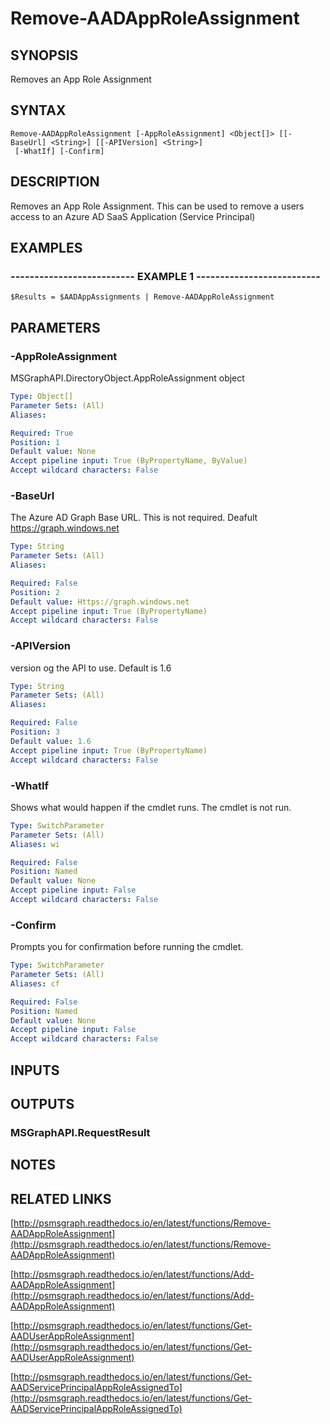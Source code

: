 # Remove-AADAppRoleAssignment

## SYNOPSIS
Removes an App Role Assignment

## SYNTAX

```
Remove-AADAppRoleAssignment [-AppRoleAssignment] <Object[]> [[-BaseUrl] <String>] [[-APIVersion] <String>]
 [-WhatIf] [-Confirm]
```

## DESCRIPTION
Removes an App Role Assignment.
This can be used to remove a users access to an Azure AD SaaS Application (Service Principal)

## EXAMPLES

### -------------------------- EXAMPLE 1 --------------------------
```
$Results = $AADAppAssignments | Remove-AADAppRoleAssignment
```

## PARAMETERS

### -AppRoleAssignment
MSGraphAPI.DirectoryObject.AppRoleAssignment object

```yaml
Type: Object[]
Parameter Sets: (All)
Aliases: 

Required: True
Position: 1
Default value: None
Accept pipeline input: True (ByPropertyName, ByValue)
Accept wildcard characters: False
```

### -BaseUrl
The Azure AD Graph Base URL.
This is not required.
Deafult
     https://graph.windows.net

```yaml
Type: String
Parameter Sets: (All)
Aliases: 

Required: False
Position: 2
Default value: Https://graph.windows.net
Accept pipeline input: True (ByPropertyName)
Accept wildcard characters: False
```

### -APIVersion
version og the API to use.
Default is 1.6

```yaml
Type: String
Parameter Sets: (All)
Aliases: 

Required: False
Position: 3
Default value: 1.6
Accept pipeline input: True (ByPropertyName)
Accept wildcard characters: False
```

### -WhatIf
Shows what would happen if the cmdlet runs.
The cmdlet is not run.

```yaml
Type: SwitchParameter
Parameter Sets: (All)
Aliases: wi

Required: False
Position: Named
Default value: None
Accept pipeline input: False
Accept wildcard characters: False
```

### -Confirm
Prompts you for confirmation before running the cmdlet.

```yaml
Type: SwitchParameter
Parameter Sets: (All)
Aliases: cf

Required: False
Position: Named
Default value: None
Accept pipeline input: False
Accept wildcard characters: False
```

## INPUTS

## OUTPUTS

### MSGraphAPI.RequestResult

## NOTES

## RELATED LINKS

[http://psmsgraph.readthedocs.io/en/latest/functions/Remove-AADAppRoleAssignment](http://psmsgraph.readthedocs.io/en/latest/functions/Remove-AADAppRoleAssignment)

[http://psmsgraph.readthedocs.io/en/latest/functions/Add-AADAppRoleAssignment](http://psmsgraph.readthedocs.io/en/latest/functions/Add-AADAppRoleAssignment)

[http://psmsgraph.readthedocs.io/en/latest/functions/Get-AADUserAppRoleAssignment](http://psmsgraph.readthedocs.io/en/latest/functions/Get-AADUserAppRoleAssignment)

[http://psmsgraph.readthedocs.io/en/latest/functions/Get-AADServicePrincipalAppRoleAssignedTo](http://psmsgraph.readthedocs.io/en/latest/functions/Get-AADServicePrincipalAppRoleAssignedTo)

